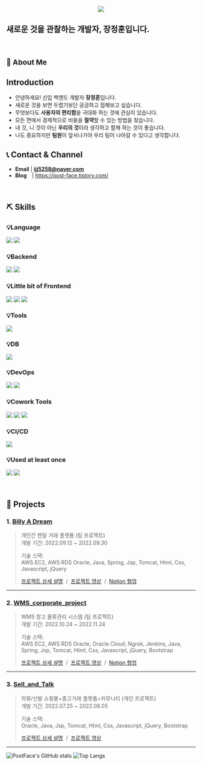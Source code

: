 
<p align="center">
   <img src="https://capsule-render.vercel.app/api?type=waving&color=timeGradient&height=300&section=header&text=Welcome%20To&fontSize=80&animation=twinkling&fontAlignY=38&desc=PostFace's%20GitHub%20Profile&descAlignY=51&descAlign=62" />
</p>

<h2> 새로운 것을 관찰하는 개발자, 장정훈입니다.</h2>
<br>

### **<h3>:raising_hand:  About Me </h3>** 


## Introduction 
  
 - 안녕하세요! 신입 백엔드 개발자 **장정훈**입니다. 
 - 새로운 것을 보면 두렵기보단 궁금하고 접해보고 싶습니다.
 - 무엇보다도 **사용자의 편리함**을 극대화 하는 것에 관심이 있습니다.
 - 모든 면에서 경제적으로 비용을 **절약**할 수 있는 방법을 찾습니다.
 - 내 것, 니 것이 아닌 **우리의 것**이라 생각하고 함께 하는 것이 좋습니다.
 - 나도 중요하지만 **팀원**이 앞서나가야 우리 팀이 나아갈 수 있다고 생각합니다.

## :telephone_receiver: Contact & Channel
  
- **Email** | **ijj5258@naver.com**
- **Blog** |  https://post-face.tistory.com/
<br>

## :pick: Skills ##

### 💡Language 

<p display="inline-block">
    <img src="https://img.shields.io/badge/JAVA-007396?style=for-the-badge&logo=java&logoColor=white"> 
    <img src="https://img.shields.io/badge/Python-3776AB?style=for-the-badge&logo=Python&logoColor=white">
</p>

### 💡Backend 

<p display="inline-block">
    <img src="https://img.shields.io/badge/Spring-6DB33F?style=for-the-badge&logo=Spring&logoColor=white">
    <img src="https://img.shields.io/badge/SpringBoot-6DB33F?style=for-the-badge&logo=SpringBoot&logoColor=white">
</p>

### 💡Little bit of Frontend

<p display="inline-block">
  <img src="https://img.shields.io/badge/javascript-F7DF1E?style=for-the-badge&logo=javascript&logoColor=black">
  <img src="https://img.shields.io/badge/css-1572B6?style=for-the-badge&logo=css3&logoColor=white" >
  <img src="https://img.shields.io/badge/html-E34F26?style=for-the-badge&logo=html5&logoColor=white" >
</p>

### 💡Tools

<p display="inline-block">
    <img src="https://img.shields.io/badge/Eclipse-FE7A16?style=for-the-badge&logo=IntelliJ IDEA&logoColor=white"> 
</p>

### 💡DB 

<p display="inline-block">
    <img src="https://img.shields.io/badge/mysql-4479A1?style=for-the-badge&logo=mysql&logoColor=white">
</p>

### 💡DevOps 

<p display="inline-block">
    <img src="https://img.shields.io/badge/AWS-232F3E?style=for-the-badge&logo=Amazon AWS&logoColor=white">
    <img src="https://img.shields.io/badge/Docker-2496ED?style=for-the-badge&logo=docker&logoColor=white">
 </p>
 
### 💡Cowork Tools 

<p display="inline-block">
    <img src="https://img.shields.io/badge/Github-000000?style=for-the-badge&logo=github&logoColor=white">
    <img src="https://img.shields.io/badge/Notion-000000?style=for-the-badge&logo=notion&logoColor=white">
    <img src="https://img.shields.io/badge/Slack-4A154B?style=for-the-badge&logo=slack&logoColor=white">
</p>

### 💡CI/CD 

<p display="inline-block">
    <img src="https://img.shields.io/badge/Jenkins-D24939?style=for-the-badge&logo=jenkins&logoColor=white">
</p>

### 💡Used at least once

<p display="inline-block">
  <img src="https://img.shields.io/badge/Linux-FCC624?style=for-the-badge&logo=Linux&logoColor=white">
  <img src="https://img.shields.io/badge/JSP-007396?style=for-the-badge&logo=jsp&logoColor=white">
</p>

<br>


## :pushpin: Projects

### 1. [Billy A Dream](https://github.com/PostFace/Billy-A-Dream)
>개인간 렌탈 거래 플랫폼  (팀 프로젝트)  
>개발 기간: 2022.09.12 ~ 2022.09.30  
>  
>기술 스택:  
>AWS EC2, AWS RDS Oracle, Java, Spring, Jsp, Tomcat, Html, Css, Javascript, jQuery
>  
>[프로젝트 상세 설명](https://github.com/PostFace/Billy-A-Dream.git) &nbsp;/&nbsp;
>[프로젝트 영상](https://youtu.be/JL0fxZF3Tb0) &nbsp;/&nbsp;
>[Notion 협업](https://diagnostic-raven-02c.notion.site/2e50d5da245f49dfa59e756097219ff6?v=36f05fd3737348478d4ffc22c58814e9) 
---

### 2. [WMS_corporate_project](https://github.com/PostFace/WMS_corporate_project)
>WMS 창고 물류관리 시스템  (팀 프로젝트)  
>개발 기간: 2022.10.24 ~ 2022.11.24
>  
>기술 스택:  
>AWS EC2, AWS RDS Oracle, Oracle Cloud, Ngrok, Jenkins, Java, Spring, Jsp, Tomcat, Html, Css, Javascript, jQuery, Bootstrap
>  
>[프로젝트 상세 설명](https://github.com/PostFace/WMS_Project.git) &nbsp;/&nbsp;
>[프로젝트 영상](https://www.youtube.com/watch?v=gVzC5DC1zgE&t=420s) &nbsp;/&nbsp;
>[Notion 협업](https://diagnostic-raven-02c.notion.site/1-e754e62847224d21805c4a1de271887b) 


---

### 3. [Sell_and_Talk](https://github.com/PostFace/Sell_and_Talk)
>의류/신발 쇼핑몰+중고거래 플랫폼+커뮤니티 (개인 프로젝트)  
>개발 기간: 2022.07.25 ~ 2022.08.05  
>  
>기술 스택:  
>Oracle, Java, Jsp, Tomcat, Html, Css, Javascript, jQuery, Bootstrap
>  
>[프로젝트 상세 설명](https://github.com/PostFace/Sell_and_Talk.git) &nbsp;/&nbsp;
>[프로젝트 영상](https://youtu.be/uR3UEj_go7s) 

---
 
![PostFace's GitHub stats](https://github-readme-stats-sigma-five.vercel.app/api?username=PostFace&show_icons=true&theme=tokyonight)
![Top Langs](https://github-readme-stats-sigma-five.vercel.app/api/top-langs/?username=PostFace&layout=compact&theme=tokyonight)

